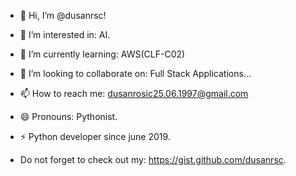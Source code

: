 - 👋 Hi, I’m @dusanrsc!
- 👀 I’m interested in: AI.
- 🌱 I’m currently learning: AWS(CLF-C02)
- 💞️ I’m looking to collaborate on: Full Stack Applications...
- 📫 How to reach me: dusanrosic25.06.1997@gmail.com
- 😄 Pronouns: Pythonist.
- ⚡ Python developer since june 2019.

- Do not forget to check out my: https://gist.github.com/dusanrsc.

<!---
dusanrsc/dusanrsc is a ✨ special ✨ repository because its `README.md` (this file) appears on your GitHub profile.
You can click the Preview link to take a look at your changes.
--->

